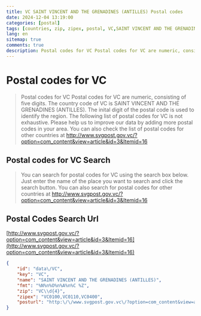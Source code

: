 ```yaml
---
title: VC SAINT VINCENT AND THE GRENADINES (ANTILLES) Postal codes 
date: 2024-12-04 13:19:00
categories: [postal]
tags: [countries, zip, zipex, postal, VC,SAINT VINCENT AND THE GRENADINES (ANTILLES)]
lang: en
sitemap: true
comments: true
description: Postal codes for VC Postal codes for VC are numeric, consisting of five digits. The country code of VC is SAINT VINCENT AND THE GRENADINES (ANTILLES). The inital digit of the postal code is used to identify the region. The following list of postal codes for VC is not exhaustive. Please help us to improve our data by adding more postal codes in your area. You can also check the list of postal codes for other countries at http://www.svgpost.gov.vc/?option=com_content&view=article&id=3&Itemid=16
---
```


# Postal codes for VC
> Postal codes for VC Postal codes for VC are numeric, consisting of five digits. The country code of VC is SAINT VINCENT AND THE GRENADINES (ANTILLES). The inital digit of the postal code is used to identify the region. The following list of postal codes for VC is not exhaustive. Please help us to improve our data by adding more postal codes in your area. You can also check the list of postal codes for other countries at http://www.svgpost.gov.vc/?option=com_content&view=article&id=3&Itemid=16

## Postal codes for VC Search 
> You can search for postal codes for VC using the search box below. Just enter the name of the place you want to search and click the search button. You can also search for postal codes for other countries at http://www.svgpost.gov.vc/?option=com_content&view=article&id=3&Itemid=16

## Postal Codes Search Url

[http://www.svgpost.gov.vc/?option=com_content&view=article&id=3&Itemid=16](http://www.svgpost.gov.vc/?option=com_content&view=article&id=3&Itemid=16)
```json
{
    "id": "data\/VC",
    "key": "VC",
    "name": "SAINT VINCENT AND THE GRENADINES (ANTILLES)",
    "fmt": "%N%n%O%n%A%n%C %Z",
    "zip": "VC\\d{4}",
    "zipex": "VC0100,VC0110,VC0400",
    "posturl": "http:\/\/www.svgpost.gov.vc\/?option=com_content&view=article&id=3&Itemid=16"
}
```
